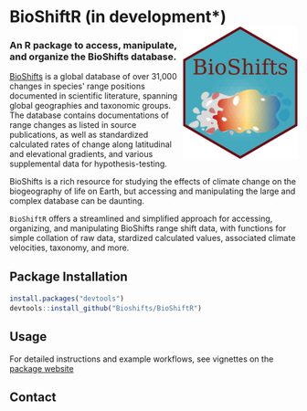 # BioShiftR (in development*)  <img align="right" src="man/figures/hex-BioShifts.png" width=200>

### An R package to access, manipulate, and organize the BioShifts database.


[BioShifts](https://figshare.com/articles/dataset/BioShifts_a_global_geodatabase_of_climate-induced_species_redistribution_over_land_and_sea/7413365) is a global database of over 31,000 changes in species' range positions documented in scientific literature, spanning global geographies and taxonomic groups. The database contains documentations of range changes as listed in source publications, as well as standardized calculated rates of change along latitudinal and elevational gradients, and various supplemental data for hypothesis-testing. 

BioShifts is a rich resource for studying the effects of climate change on the biogeography of life on Earth, but accessing and manipulating the large and complex database can be daunting. 

`BioShiftR` offers a streamlined and simplified approach for accessing, organizing, and manipulating BioShifts range shift data, with functions for simple collation of raw data, stardized calculated values, associated climate velocities, taxonomy, and more. 

## Package Installation

```r
install.packages("devtools") 
devtools::install_github("Bioshifts/BioShiftR")
```

## Usage

For detailed instructions and example workflows, see vignettes on the [package website](https://bioshifts.github.io/BioShiftR/index.html) 


## Contact




